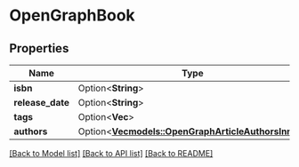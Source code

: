 # OpenGraphBook

## Properties

Name | Type | Description | Notes
------------ | ------------- | ------------- | -------------
**isbn** | Option<**String**> |  | [optional]
**release_date** | Option<**String**> |  | [optional]
**tags** | Option<**Vec<String>**> |  | [optional]
**authors** | Option<[**Vec<models::OpenGraphArticleAuthorsInner>**](OpenGraph_article_authors_inner.md)> |  | [optional]

[[Back to Model list]](../README.md#documentation-for-models) [[Back to API list]](../README.md#documentation-for-api-endpoints) [[Back to README]](../README.md)


